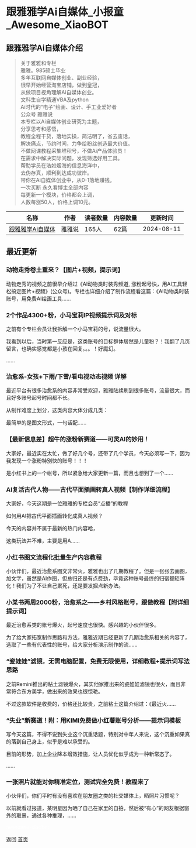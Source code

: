 # 跟雅雅学Ai自媒体_小报童_Awesome_XiaoBOT

## 跟雅雅学Ai自媒体介绍
> 关于雅雅和专栏    
雅雅。985硕士毕业    
多年互联网自媒体创业、副业经验，    
很早开始经营淘宝店铺，做到皇冠，    
从做项目视角理解Ai自媒体创业。    
文科生自学精通VBA及python    
Ai时代的“电子”绘画、设计、手工业爱好者    
公众号 雅雅说    
本专栏以Ai自媒体创业研究为主题，    
分享思考和感悟，    
教程全程干货，落地实操，简洁明了，省去废话，    
解决痛点，节约时间，力争给粉丝创造最大价值。    
不做网课教程采集堆积号，不做Ai产品体验员！    
在需求中解决实际问题，发现筛选好用工具。    
帮助学员在浩如烟海的信息海洋中，    
去伪存真，顺利到达成功彼岸。    
带你在Ai自媒体创业中，从0-1落地赚钱。    
一次买断 永久看博主全部内容    
每更新一个模块，价格都会上调，    
人数每涨50人，价格上调10元。  
  


|名称|作者|读者数量|内容数量|更新时间|
|---|---|---|---|---|
|[跟雅雅学Ai自媒体](https://xiaobot.net/p/yys?refer=9c3f1c95-a052-465a-9902-f6d75080262a)|雅雅说|165人|62篇|2024-08-11|

## 最近更新
### 动物走秀卷土重来？【图片+视频，提示词】

动物走秀的视频之前很早介绍过《AI动物类时装秀频道,
涨粉起号快，用AI工具轻松搞定图片+视频》(公众号)。专栏也详细介绍了制作流程看这篇：《AI动物类时装账号，用免费AI绘画工具......

### 2个作品4300+粉，小马宝莉IP视频提示词及对标

之前有个专栏会员让我拆解一个小马宝莉的号，说流量很大。

我看到以后，当时第一反应是，这类账号的目标群体居然是儿童粉？！我翻了几页留言，也确实感觉都是小孩在回复。。。！好魔幻。

......

### 治愈系-女孩+下雨/下雪/看电视动态视频 详解

最近平台有很多治愈系的内容非常受欢迎，雅雅陆续刷到很多账号，流量很大，而且好多账号起号时间都不长。

从制作难度上划分，这类内容大体分成几类：

最简单的是图文形式，一句话配......

### 【最新信息差】超牛的涨粉新赛道——可灵AI的妙用！

大家好，最近实在太忙，做了好几个号，还带了几个学员，今天必须写一下，因为我发现一个涨粉特别快的账号！！！

是小红书上的一个帐号，所以紧急给大家更新一篇，而且也想到了一个......

### AI复活古代人物——古代平面插画转真人视频【制作详细流程】

大家好，今天这期是一位雅雅的专栏会员“点播”的教程

如何用AI把古代平面插画转化成真人视频？

今天的内容并不属于最新的热门内容哈，

这类玩法并不难，主要是用A......

### 小红书图文流程化批量生产内容教程

小伙伴们，最近治愈系图文非常火，雅雅也出了几期教程了。但是一张张去画图，加文字，虽然是AI作图，但总归还是有点费劲，毕竟这种账号最终的归宿都矩阵化！我们为了不让自己累死，还是要发掘点新办法。

### 小某书两周2000粉，治愈系之——乡村风格账号，跟做教程【附详细提示词】

最近治愈系类的账号爆火，起号速度也很快。感兴趣的小伙伴很多。

为了给大家拓宽制作思路和方法，雅雅近期已经更新了几期治愈系相关的内容了，选取了一些有代表性的账号，给大家分析演示制作的流......

### “瓷娃娃”滤镜，无需电脑配置，免费无限使用，详细教程+提示词写法思路

​之前Remini推出的粘土滤镜爆火，其实他家推出来的瓷娃娃滤镜也很火，而且非常符合东方美学，做出来的效果也很惊艳。

不过这款软件是收费的，价格还比较贵，之前粘土这篇介绍过：《最近火......

### “失业”新赛道！附：用KIMI免费做小红薯账号分析——提示词模板

写今天这篇，不得不说到失业这个沉重话题，特别对中年人来说，这个沉重如果真的落到自己身上，似乎是难以承受的。

目前的形势，加上企业降本增效措施，让人员优化似乎成为一种新常态了。

......

### 一张照片就能对你精准定位，测试完全免费！教程来了

小伙伴们，你们平时有没有喜欢在朋友圈之类的社交媒体上，晒照片习惯呢？

以前就看过报道，某明星因为晒了自己在家里的自拍，然后被“有心”的网友根据窗外的取景，通过各种推理，......


<a href="https://github.com/Reno9527/awesome-xiaobot" style="color: white; text-decoration: none;">awesome-xiaobot</a>

返回 [首页](../README.md)
